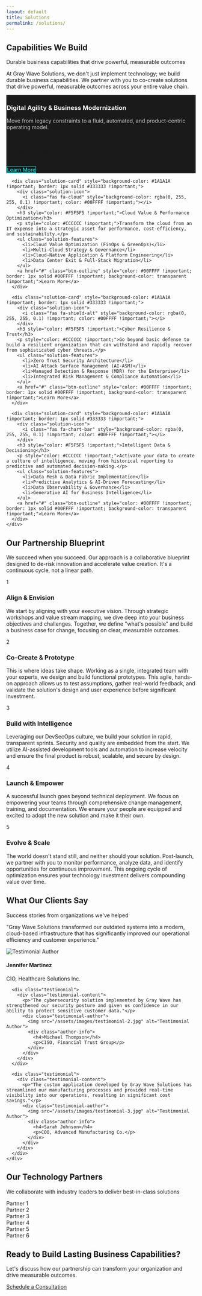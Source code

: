 ```yaml
---
layout: default
title: Solutions
permalink: /solutions/
---
```


<section class="page-header">
  <div class="container">
    <div class="page-header-content">
      <h1>Capabilities We Build</h1>
      <p>Durable business capabilities that drive powerful, measurable outcomes</p>
    </div>
  </div>
</section>

<section class="solutions-intro">
  <div class="container">
    <div class="intro-content">
      <p>At Gray Wave Solutions, we don't just implement technology; we build durable business capabilities. We partner with you to co-create solutions that drive powerful, measurable outcomes across your entire value chain.</p>
    </div>
  </div>
</section>

<section class="solutions-grid">
  <div class="container">
    <div class="solution-cards">
      <div class="solution-card" style="background-color: #1A1A1A !important; border: 1px solid #333333 !important;">
        <div class="solution-icon">
          <i class="fas fa-laptop-code" style="background-color: rgba(0, 255, 255, 0.1) !important; color: #00FFFF !important;"></i>
        </div>
        <h3 style="color: #F5F5F5 !important;">Digital Agility & Business Modernization</h3>
        <p style="color: #CCCCCC !important;">Move from legacy constraints to a fluid, automated, and product-centric operating model.</p>
        <ul class="solution-features">
          <li>Product-Centric Transformation</li>
          <li>AI-Powered Business Process Augmentation</li>
          <li>Legacy System Modernization & Decommissioning</li>
          <li>Composable Enterprise Architecture</li>
        </ul>
        <a href="#" class="btn-outline" style="color: #00FFFF !important; border: 1px solid #00FFFF !important; background-color: transparent !important;">Learn More</a>
      </div>
      
      <div class="solution-card" style="background-color: #1A1A1A !important; border: 1px solid #333333 !important;">
        <div class="solution-icon">
          <i class="fas fa-cloud" style="background-color: rgba(0, 255, 255, 0.1) !important; color: #00FFFF !important;"></i>
        </div>
        <h3 style="color: #F5F5F5 !important;">Cloud Value & Performance Optimization</h3>
        <p style="color: #CCCCCC !important;">Transform the cloud from an IT expense into a strategic asset for performance, cost-efficiency, and sustainability.</p>
        <ul class="solution-features">
          <li>Cloud Value Optimization (FinOps & GreenOps)</li>
          <li>Multi-Cloud Strategy & Governance</li>
          <li>Cloud-Native Application & Platform Engineering</li>
          <li>Data Center Exit & Full-Stack Migration</li>
        </ul>
        <a href="#" class="btn-outline" style="color: #00FFFF !important; border: 1px solid #00FFFF !important; background-color: transparent !important;">Learn More</a>
      </div>
      
      <div class="solution-card" style="background-color: #1A1A1A !important; border: 1px solid #333333 !important;">
        <div class="solution-icon">
          <i class="fas fa-shield-alt" style="background-color: rgba(0, 255, 255, 0.1) !important; color: #00FFFF !important;"></i>
        </div>
        <h3 style="color: #F5F5F5 !important;">Cyber Resilience & Trust</h3>
        <p style="color: #CCCCCC !important;">Go beyond basic defense to build a resilient organization that can withstand and rapidly recover from sophisticated cyber threats.</p>
        <ul class="solution-features">
          <li>Zero Trust Security Architecture</li>
          <li>AI Attack Surface Management (AI-ASM)</li>
          <li>Managed Detection & Response (MDR) for the Enterprise</li>
          <li>Integrated Risk Management & Compliance Automation</li>
        </ul>
        <a href="#" class="btn-outline" style="color: #00FFFF !important; border: 1px solid #00FFFF !important; background-color: transparent !important;">Learn More</a>
      </div>
      
      <div class="solution-card" style="background-color: #1A1A1A !important; border: 1px solid #333333 !important;">
        <div class="solution-icon">
          <i class="fas fa-chart-bar" style="background-color: rgba(0, 255, 255, 0.1) !important; color: #00FFFF !important;"></i>
        </div>
        <h3 style="color: #F5F5F5 !important;">Intelligent Data & Decisioning</h3>
        <p style="color: #CCCCCC !important;">Activate your data to create a culture of intelligence, moving from historical reporting to predictive and automated decision-making.</p>
        <ul class="solution-features">
          <li>Data Mesh & Data Fabric Implementation</li>
          <li>Predictive Analytics & AI-Driven Forecasting</li>
          <li>Data Observability & Governance</li>
          <li>Generative AI for Business Intelligence</li>
        </ul>
        <a href="#" class="btn-outline" style="color: #00FFFF !important; border: 1px solid #00FFFF !important; background-color: transparent !important;">Learn More</a>
      </div>
    </div>
  </div>
</section>

<section class="service-process">
  <div class="container">
    <div class="section-header">
      <h2>Our Partnership Blueprint</h2>
      <p>We succeed when you succeed. Our approach is a collaborative blueprint designed to de-risk innovation and accelerate value creation. It's a continuous cycle, not a linear path.</p>
    </div>
    <div class="process-steps">
      <div class="process-step">
        <div class="step-number">1</div>
        <div class="step-content">
          <h3>Align & Envision</h3>
          <p>We start by aligning with your executive vision. Through strategic workshops and value stream mapping, we dive deep into your business objectives and challenges. Together, we define "what's possible" and build a business case for change, focusing on clear, measurable outcomes.</p>
        </div>
      </div>
      <div class="process-step">
        <div class="step-number">2</div>
        <div class="step-content">
          <h3>Co-Create & Prototype</h3>
          <p>This is where ideas take shape. Working as a single, integrated team with your experts, we design and build functional prototypes. This agile, hands-on approach allows us to test assumptions, gather real-world feedback, and validate the solution's design and user experience before significant investment.</p>
        </div>
      </div>
      <div class="process-step">
        <div class="step-number">3</div>
        <div class="step-content">
          <h3>Build with Intelligence</h3>
          <p>Leveraging our DevSecOps culture, we build your solution in rapid, transparent sprints. Security and quality are embedded from the start. We utilize AI-assisted development tools and automation to increase velocity and ensure the final product is robust, scalable, and secure by design.</p>
        </div>
      </div>
      <div class="process-step">
        <div class="step-number">4</div>
        <div class="step-content">
          <h3>Launch & Empower</h3>
          <p>A successful launch goes beyond technical deployment. We focus on empowering your teams through comprehensive change management, training, and documentation. We ensure your people are equipped and excited to adopt the new solution and make it their own.</p>
        </div>
      </div>
      <div class="process-step">
        <div class="step-number">5</div>
        <div class="step-content">
          <h3>Evolve & Scale</h3>
          <p>The world doesn't stand still, and neither should your solution. Post-launch, we partner with you to monitor performance, analyze data, and identify opportunities for continuous improvement. This ongoing cycle of optimization ensures your technology investment delivers compounding value over time.</p>
        </div>
      </div>
    </div>
  </div>
</section>

<section class="testimonials">
  <div class="container">
    <div class="section-header">
      <h2>What Our Clients Say</h2>
      <p>Success stories from organizations we've helped</p>
    </div>
    <div class="testimonials-slider">
      <div class="testimonial">
        <div class="testimonial-content">
          <p>"Gray Wave Solutions transformed our outdated systems into a modern, cloud-based infrastructure that has significantly improved our operational efficiency and customer experience."</p>
          <div class="testimonial-author">
            <img src="/assets/images/testimonial-1.jpg" alt="Testimonial Author">
            <div class="author-info">
              <h4>Jennifer Martinez</h4>
              <p>CIO, Healthcare Solutions Inc.</p>
            </div>
          </div>
        </div>
      </div>
      
      <div class="testimonial">
        <div class="testimonial-content">
          <p>"The cybersecurity solution implemented by Gray Wave has strengthened our security posture and given us confidence in our ability to protect sensitive customer data."</p>
          <div class="testimonial-author">
            <img src="/assets/images/testimonial-2.jpg" alt="Testimonial Author">
            <div class="author-info">
              <h4>Michael Thompson</h4>
              <p>CISO, Financial Trust Group</p>
            </div>
          </div>
        </div>
      </div>
      
      <div class="testimonial">
        <div class="testimonial-content">
          <p>"The custom application developed by Gray Wave Solutions has streamlined our manufacturing processes and provided real-time visibility into our operations, resulting in significant cost savings."</p>
          <div class="testimonial-author">
            <img src="/assets/images/testimonial-3.jpg" alt="Testimonial Author">
            <div class="author-info">
              <h4>Sarah Johnson</h4>
              <p>COO, Advanced Manufacturing Co.</p>
            </div>
          </div>
        </div>
      </div>
    </div>
  </div>
</section>

<section class="partners">
  <div class="container">
    <div class="section-header">
      <h2>Our Technology Partners</h2>
      <p>We collaborate with industry leaders to deliver best-in-class solutions</p>
    </div>
    <div class="partner-logos">
      <!-- Replace with actual partner logos -->
      <div class="partner-logo">Partner 1</div>
      <div class="partner-logo">Partner 2</div>
      <div class="partner-logo">Partner 3</div>
      <div class="partner-logo">Partner 4</div>
      <div class="partner-logo">Partner 5</div>
      <div class="partner-logo">Partner 6</div>
    </div>
  </div>
</section>

<section class="cta">
  <div class="container">
    <div class="cta-content">
      <h2>Ready to Build Lasting Business Capabilities?</h2>
      <p>Let's discuss how our partnership can transform your organization and drive measurable outcomes.</p>
      <a href="/contact" class="btn-primary">Schedule a Consultation</a>
    </div>
  </div>
</section>

